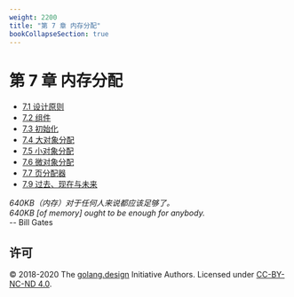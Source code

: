 ```yaml
---
weight: 2200
title: "第 7 章 内存分配"
bookCollapseSection: true
---
```


# 第 7 章 内存分配

- [7.1 设计原则](./basic.md)
- [7.2 组件](./component.md)
- [7.3 初始化](./init.md)
- [7.4 大对象分配](./largealloc.md)
- [7.5 小对象分配](./smallalloc.md)
- [7.6 微对象分配](./tinyalloc.md)
- [7.7 页分配器](./pagealloc.md)
- [7.9 过去、现在与未来](./history.md)

<div class="quote">
<i class="quote-mark fas fa-thumbtack"></i>
<I>
640KB（内存）对于任何人来说都应该足够了。
</I></br>
<I>
640KB [of memory] ought to be enough for anybody.
</I></br>
<div class="quote-right">
-- Bill Gates
</div>
</div>

## 许可

&copy; 2018-2020 The [golang.design](https://golang.design) Initiative Authors. Licensed under [CC-BY-NC-ND 4.0](https://creativecommons.org/licenses/by-nc-nd/4.0/).
